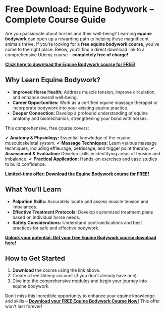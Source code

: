 # Free Download: Equine Bodywork – Complete Course Guide

Are you passionate about horses and their well-being? Learning **equine bodywork** can open up a rewarding path to helping these magnificent animals thrive. If you're looking for a **free equine bodywork course**, you've come to the right place. Below, you’ll find a direct download link to a comprehensive Udemy course – **completely free of charge!**

[**Click here to download the Equine Bodywork course for FREE!**](https://udemywork.com/equine-bodywork)

## Why Learn Equine Bodywork?

*   **Improved Horse Health:** Address muscle tension, improve circulation, and enhance overall well-being.
*   **Career Opportunities:** Work as a certified equine massage therapist or incorporate bodywork into your existing equine practice.
*   **Deeper Connection:** Develop a profound understanding of equine anatomy and biomechanics, strengthening your bond with horses.

This comprehensive, free course covers:

✔ **Anatomy & Physiology:** Essential knowledge of the equine musculoskeletal system.
✔ **Massage Techniques:** Learn various massage techniques, including effleurage, petrissage, and trigger point therapy.
✔ **Assessment & Evaluation:** Develop skills in identifying areas of tension and imbalance.
✔ **Practical Application:** Hands-on exercises and case studies to build confidence.

[**Limited-time offer: Download the Equine Bodywork course for FREE!**](https://udemywork.com/equine-bodywork)

## What You’ll Learn

*   **Palpation Skills:** Accurately locate and assess muscle tension and imbalances.
*   **Effective Treatment Protocols:** Develop customized treatment plans based on individual horse needs.
*   **Safety Considerations:** Understand contraindications and best practices for safe and effective bodywork.

[**Unlock your potential: Get your free Equine Bodywork course download here!**](https://udemywork.com/equine-bodywork)

## How to Get Started

1.  **Download** the course using the link above.
2.  Create a free Udemy account (if you don't already have one).
3.  Dive into the comprehensive modules and begin your journey into equine bodywork.

Don’t miss this incredible opportunity to enhance your equine knowledge and skills – **[Download your FREE Equine Bodywork Course Now!](https://udemywork.com/equine-bodywork)** This offer won't last forever!
